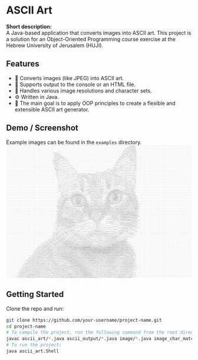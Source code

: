 # ASCII Art

**Short description:**  
A Java-based application that converts images into ASCII art. This project is a solution for an Object-Oriented Programming course exercise at the Hebrew University of Jerusalem (HUJI).

## Features
- 🔧 Converts images (like JPEG) into ASCII art.
- 🔧 Supports output to the console or an HTML file.
- 🔧 Handles various image resolutions and character sets.
- ⚙️ Written in Java.
- 🎯 The main goal is to apply OOP principles to create a flexible and extensible ASCII art generator.

## Demo / Screenshot
Example images can be found in the `examples` directory.
![Screenshot placeholder](examples/demo_cat_output.png)

## Getting Started
Clone the repo and run:

```bash
git clone https://github.com/your-username/project-name.git
cd project-name
# To compile the project, run the following command from the root directory:
javac ascii_art/*.java ascii_output/*.java image/*.java image_char_matching/*.java ascii_art/new_exceptions/*.java
# To run the project:
java ascii_art.Shell
```

